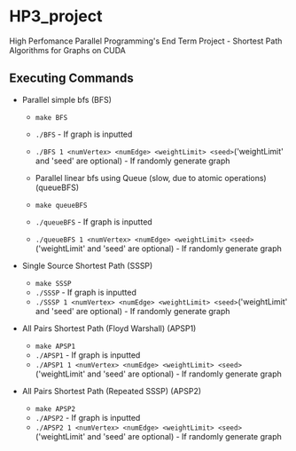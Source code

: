 # HP3_project
High Perfomance Parallel Programming's End Term Project - Shortest Path Algorithms for Graphs on CUDA

## Executing Commands
- Parallel simple bfs (BFS)
  - `make BFS` 
  - `./BFS` - If graph is inputted
  - `./BFS 1 <numVertex> <numEdge> <weightLimit> <seed>`('weightLimit' and 'seed' are optional) - If randomly generate graph

  - Parallel linear bfs using Queue (slow, due to atomic operations) (queueBFS)
  - `make queueBFS` 
  - `./queueBFS` - If graph is inputted
  - `./queueBFS 1 <numVertex> <numEdge> <weightLimit> <seed>`('weightLimit' and 'seed' are optional) - If randomly generate graph

- Single Source Shortest Path (SSSP)
  - `make SSSP` 
  - `./SSSP` - If graph is inputted
  - `./SSSP 1 <numVertex> <numEdge> <weightLimit> <seed>`('weightLimit' and 'seed' are optional) - If randomly generate graph

- All Pairs Shortest Path (Floyd Warshall) (APSP1)
  - `make APSP1` 
  - `./APSP1` - If graph is inputted
  - `./APSP1 1 <numVertex> <numEdge> <weightLimit> <seed>`('weightLimit' and 'seed' are optional) - If randomly generate graph

- All Pairs Shortest Path (Repeated SSSP) (APSP2)
  - `make APSP2` 
  - `./APSP2` - If graph is inputted
  - `./APSP2 1 <numVertex> <numEdge> <weightLimit> <seed>`('weightLimit' and 'seed' are optional) - If randomly generate graph
